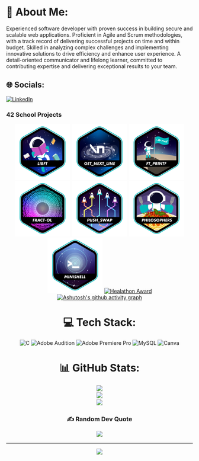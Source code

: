 # 💫 About Me:
Experienced software developer with proven success in building secure and scalable web applications. Proficient in Agile and Scrum methodologies, with a track record of delivering successful projects on time and within budget. Skilled in analyzing complex challenges and implementing innovative solutions to drive efficiency and enhance user experience. A detail-oriented communicator and lifelong learner, committed to contributing expertise and delivering exceptional results to your team. 

## 🌐 Socials:
[![LinkedIn](https://img.shields.io/badge/LinkedIn-%230077B5.svg?logo=linkedin&logoColor=white)](https://linkedin.com/in/chinedu-egbulefu-59169035) 

### 42 School Projects
<div align="center">

<a href="https://github.com/ChineduGboof/Libft">![42 Badge](https://github.com/mcombeau/mcombeau/blob/main/42_badges/libfte.png)</a>
<a href="https://github.com/ChineduGboof/Getnextline">![42 Badge](https://github.com/mcombeau/mcombeau/blob/main/42_badges/get_next_linee.png)</a>
<a href="https://github.com/ChineduGboof/Printf">![42 Badge](https://github.com/mcombeau/mcombeau/blob/main/42_badges/ft_printfe.png)</a>
<a href="https://github.com/ChineduGboof/Fractol">![42 Badge](https://github.com/mcombeau/mcombeau/blob/main/42_badges/fract-ole.png)</a>
<a href="https://github.com/ChineduGboof/Push-Swap">![42 Badge](https://github.com/mcombeau/mcombeau/blob/main/42_badges/push_swape.png)</a>
<a href="https://github.com/ChineduGboof/Philosophers">![42 Badge](https://github.com/mcombeau/mcombeau/blob/main/42_badges/philosopherse.png)</a>
<a href="https://github.com/ChineduGboof/Minishell">![42 Badge](https://github.com/mcombeau/mcombeau/blob/main/42_badges/minishelle.png)</a>
<a href="[https://github.com/ChineduGboof/Libft](https://github.com/ChineduGboof/Prostate-Cancer-Machine-Learning-Prediction)">![Healathon Award](https://user-images.githubusercontent.com/111196709/228958734-85033741-0e75-4862-911d-90e58eec6ce3.jpeg)</a>
  [![Ashutosh's github activity graph](https://github-readme-activity-graph.cyclic.app/graph?username=ashutosh00710&bg_color=00001a&color=708090&line=f1f2f4&point=24292e&area=true&hide_border=true)](https://github.com/ashutosh00710/github-readme-activity-graph)

# 💻 Tech Stack:
![C](https://img.shields.io/badge/c-%2300599C.svg?style=plastic&logo=c&logoColor=white) ![Adobe Audition](https://img.shields.io/badge/Adobe%20Audition-9999FF.svg?style=plastic&logo=Adobe%20Audition&logoColor=white) ![Adobe Premiere Pro](https://img.shields.io/badge/Adobe%20Premiere%20Pro-9999FF.svg?style=plastic&logo=Adobe%20Premiere%20Pro&logoColor=white) ![MySQL](https://img.shields.io/badge/mysql-%2300f.svg?style=plastic&logo=mysql&logoColor=white) ![Canva](https://img.shields.io/badge/Canva-%2300C4CC.svg?style=plastic&logo=Canva&logoColor=white)
# 📊 GitHub Stats:
![](https://github-readme-stats.vercel.app/api?username=ChineduGboof&theme=react&hide_border=false&include_all_commits=false&count_private=false)<br/>
![](https://github-readme-streak-stats.herokuapp.com/?user=ChineduGboof&theme=react&hide_border=false)<br/>
![](https://github-readme-stats.vercel.app/api/top-langs/?username=ChineduGboof&theme=react&hide_border=false&include_all_commits=false&count_private=false&layout=compact)

### ✍️ Random Dev Quote
![](https://quotes-github-readme.vercel.app/api?type=horizontal&theme=tokyonight)

---
[![](https://visitcount.itsvg.in/api?id=ChineduGboof&icon=2&color=1)](https://visitcount.itsvg.in)
